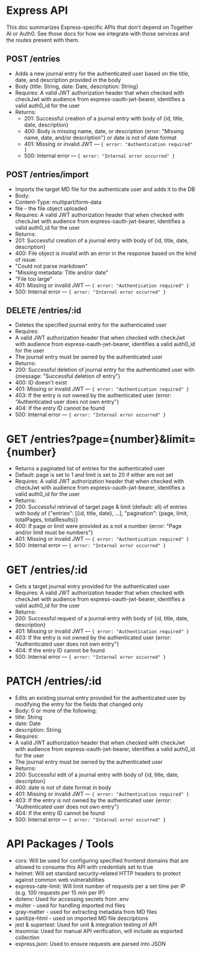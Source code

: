 # Express API

This doc summarizes Express-specific APIs that don't depend on Together AI or Auth0. See those docs for how we integrate with those services and the routes present with them.

## POST /entries
* Adds a new journal entry for the authenticated user based on the title, date, and description provided in the body
* Body {title: String, date: Date, description: String}
* Requires: A valid JWT authorization header that when checked with checkJwt with audience from express-oauth-jwt-bearer, identifies a valid auth0_id for the user
* Returns:
   * 201: Successful creation of a journal entry with body of {id, title, date, description}
   * 400: Body is missing name, date, or description {error: "Missing name, date, and/or description"} or date is not of date format
   * 401: Missing or invalid JWT — `{ error: "Authentication required" }`
   * 500: Internal error — `{ error: "Internal error occurred" }`

## POST /entries/import
* Imports the target MD file for the authenticate user and adds it to the DB
* Body:
 * Content-Type: multipart/form-data
 * file - the file object uploaded
* Requires: A valid JWT authorization header that when checked with checkJwt with audience from express-oauth-jwt-bearer, identifies a valid auth0_id for the user
* Returns:
 * 201: Successful creation of a journal entry with body of {id, title, date, description}
 * 400: File object is invalid with an error in the response based on the kind of issue:
  * "Could not parse markdown"
  * "Missing metadata: Title and/or date"
  * "File too large"
 * 401: Missing or invalid JWT — `{ error: "Authentication required" }`
 * 500: Internal error — `{ error: "Internal error occurred" }`

## DELETE /entries/:id
* Deletes the specified journal entry for the authenticated user
* Requires: 
 * A valid JWT authorization header that when checked with checkJwt with audience from express-oauth-jwt-bearer, identifies a valid auth0_id for the user
 * The journal entry must be owned by the authenticated user
* Returns:
 * 200: Successful deletion of journal entry for the authenticated user with {message: "Successful deletion of entry"}
 * 400: ID doesn't exist
 * 401: Missing or invalid JWT — `{ error: "Authentication required" }`
 * 403: If the entry is not owned by the authenticated user {error: "Authenticated user does not own entry"}
 * 404: If the entry ID cannot be found
 * 500: Internal error — `{ error: "Internal error occurred" }`

# GET /entries?page={number}&limit={number}
* Returns a paginated list of entries for the authenticated user
* Default: page is set to 1 and limit is set to 20 if either are not set
* Requires: A valid JWT authorization header that when checked with checkJwt with audience from express-oauth-jwt-bearer, identifies a valid auth0_id for the user
* Returns:
 * 200: Successful retrieval of target page & limit (default: all) of entries with body of {"entries": [{id, title, date}, ...], "pagination": {page, limit, totalPages, totalResults}}
 * 400: If page or limit were provided as a not a number {error: "Page and/or limit must be numbers"}
 * 401: Missing or invalid JWT — `{ error: "Authentication required" }`
 * 500: Internal error — `{ error: "Internal error occurred" }`

# GET /entries/:id
* Gets a target journal entry provided for the authenticated user
* Requires: A valid JWT authorization header that when checked with checkJwt with audience from express-oauth-jwt-bearer, identifies a valid auth0_id for the user
* Returns:
 * 200: Successful request of a journal entry with body of {id, title, date, description}
 * 401: Missing or invalid JWT — `{ error: "Authentication required" }`
 * 403: If the entry is not owned by the authenticated user {error: "Authenticated user does not own entry"}
 * 404: If the entry ID cannot be found
 * 500: Internal error — `{ error: "Internal error occurred" }`

# PATCH /entries/:id
* Edits an existing journal entry provided for the authenticated user by modifying the entry for the fields that changed only
* Body: 0 or more of the following:
 * title: String
 * date: Date
 * description: String
* Requires: 
 * A valid JWT authorization header that when checked with checkJwt with audience from express-oauth-jwt-bearer, identifies a valid auth0_id for the user
 * The journal entry must be owned by the authenticated user
* Returns:
 * 200: Successful edit of a journal entry with body of {id, title, date, description}
 * 400: date is not of date format in body
 * 401: Missing or invalid JWT — `{ error: "Authentication required" }`
 * 403: If the entry is not owned by the authenticated user {error: "Authenticated user does not own entry"}
 * 404: If the entry ID cannot be found
 * 500: Internal error — `{ error: "Internal error occurred" }`

# API Packages / Tools
* cors: Will be used for configuring specified frontend domains that are allowed to consume this API with credentials set to true
* helmet: Will set standard security-related HTTP headers to protect against common web vulnerabilities
* express-rate-limit: Will limit number of requests per a set time per IP (e.g. 100 requests per 15 min per IP)
* dotenv: Used for accessing secrets from .env
* multer - used for handling imported md files
* gray-matter - used for extracting metadata from MD files
* sanitize-html - used on imported MD file descriptions
* jest & supertest: Used for unit & integration testing of API
* Insomnia: Used for manual API verification, will include as exported collection
* express.json: Used to ensure requests are parsed into JSON
